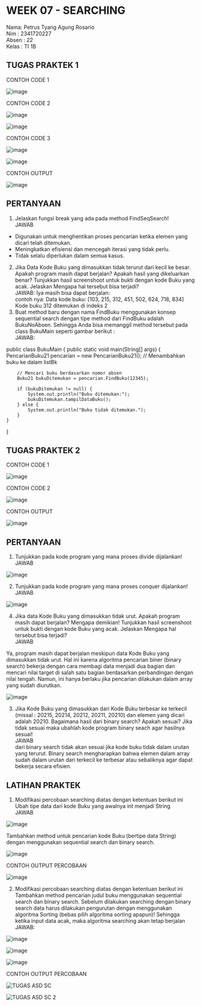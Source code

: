 # WEEK 07 - SEARCHING
Nama: Petrus Tyang Agung Rosario<br>
Nim : 2341720227 <br>
Absen : 22<br>
Kelas : TI 1B


## TUGAS PRAKTEK 1
CONTOH CODE 1<br>

![image](https://github.com/petrusthelastking/Algoritma-dan-Struktur-data/assets/143620112/7159225c-8dac-4842-84e3-b15fec82725d)

CONTOH CODE 2<br>

![image](https://github.com/petrusthelastking/Algoritma-dan-Struktur-data/assets/143620112/a025c85f-13cb-44c1-9bac-ac442dfeec43)


![image](https://github.com/petrusthelastking/Algoritma-dan-Struktur-data/assets/143620112/06086737-0549-408a-9b4a-158b2d46650b)


CONTOH CODE 3<br>

![image](https://github.com/petrusthelastking/Algoritma-dan-Struktur-data/assets/143620112/523f74e7-b248-4a7a-a84a-6ae8ce472d32)


![image](https://github.com/petrusthelastking/Algoritma-dan-Struktur-data/assets/143620112/64a497b1-13ce-4deb-a5be-8539dd523ad7)


CONTOH OUTPUT<br>

![image](https://github.com/petrusthelastking/Algoritma-dan-Struktur-data/assets/143620112/a6f5555a-5df8-45be-8626-311e43e77026)



## PERTANYAAN

1. Jelaskan fungsi break yang ada pada method FindSeqSearch!<br>
JAWAB<br>
- Digunakan untuk menghentikan proses pencarian ketika elemen yang dicari telah ditemukan.
- Meningkatkan efisiensi dan mencegah iterasi yang tidak perlu.
- Tidak selalu diperlukan dalam semua kasus.
2. Jika Data Kode Buku yang dimasukkan tidak terurut dari kecil ke besar. Apakah program masih
dapat berjalan? Apakah hasil yang dikeluarkan benar? Tunjukkan hasil screenshoot untuk bukti
dengan kode Buku yang acak. Jelaskan Mengapa hal tersebut bisa terjadi?<br>
JAWAB: Iya masih bisa dapat berjalan:<br>
contoh nya:
Data kode buku: [103, 215, 312, 451, 502, 624, 718, 834]
Kode buku 312 ditemukan di indeks 2
3. Buat method baru dengan nama FindBuku menggunakan konsep sequential search dengan tipe
method dari FindBuku adalah BukuNoAbsen. Sehingga Anda bisa memanggil method
tersebut pada class BukuMain seperti gambar berikut :<br>
JAWAB:<br>

public class BukuMain {
    public static void main(String[] args) {
        PencarianBuku21 pencarian = new PencarianBuku21();
        // Menambahkan buku ke dalam listBk

        // Mencari buku berdasarkan nomor absen
        Buku21 bukuDitemukan = pencarian.FindBuku(12345);

        if (bukuDitemukan != null) {
            System.out.println("Buku ditemukan:");
            bukuDitemukan.tampilDataBuku();
        } else {
            System.out.println("Buku tidak ditemukan.");
        }
    }
}


## TUGAS PRAKTEK 2

CONTOH CODE 1<br>

![image](https://github.com/petrusthelastking/Algoritma-dan-Struktur-data/assets/143620112/2ebff287-3844-4218-933b-11d7eddf521a)


CONTOH CODE 2<br>


![image](https://github.com/petrusthelastking/Algoritma-dan-Struktur-data/assets/143620112/1a01313f-077a-4f39-85a7-d5855443e791)


CONTOH OUTPUT<br>

![image](https://github.com/petrusthelastking/Algoritma-dan-Struktur-data/assets/143620112/c35a2a0b-5d8d-4887-b3ec-bf9711aefcb3)



## PERTANYAAN


1. Tunjukkan pada kode program yang mana proses divide dijalankan!<br>
JAWAB<br>

![image](https://github.com/petrusthelastking/Algoritma-dan-Struktur-data/assets/143620112/80745c3d-92d5-414c-bdba-8aac6f82b8de)

2. Tunjukkan pada kode program yang mana proses conquer dijalankan!<br>
JAWAB<br>

![image](https://github.com/petrusthelastking/Algoritma-dan-Struktur-data/assets/143620112/bc4cb7a7-3530-4e16-a2f1-09dac97d2e57)


4. Jika data Kode Buku yang dimasukkan tidak urut. Apakah program masih dapat berjalan? Mengapa
demikian! Tunjukkan hasil screenshoot untuk bukti dengan kode Buku yang acak. Jelaskan
Mengapa hal tersebut bisa terjadi?<br>
JAWAB<br>

Ya, program masih dapat berjalan meskipun data Kode Buku yang dimasukkan tidak urut. Hal ini karena algoritma pencarian biner (binary search) bekerja dengan cara membagi data menjadi dua bagian dan mencari nilai target di salah satu bagian berdasarkan perbandingan dengan nilai tengah. Namun, ini hanya berlaku jika pencarian dilakukan dalam array yang sudah diurutkan.<br>


![image](https://github.com/petrusthelastking/Algoritma-dan-Struktur-data/assets/143620112/013fdd8b-f6b8-4986-b57b-43beac18b240)


3. Jika Kode Buku yang dimasukkan dari Kode Buku terbesar ke terkecil (missal : 20215, 20214,
20212, 20211, 20210) dan elemen yang dicari adalah 20210. Bagaimana hasil dari binary search?
Apakah sesuai? Jika tidak sesuai maka ubahlah kode program binary seach agar hasilnya sesuai!<br>
JAWAB<br>
dari binary search tidak akan sesuai jika kode buku tidak dalam urutan yang terurut. Binary search mengharapkan bahwa elemen dalam array sudah dalam urutan dari terkecil ke terbesar atau sebaliknya agar dapat bekerja secara efisien.




## LATIHAN PRAKTEK


1. Modifikasi percobaan searching diatas dengan ketentuan berikut ini
Ubah tipe data dari kode Buku yang awalnya int menjadi String<br>
JAWAB<br>


![image](https://github.com/petrusthelastking/Algoritma-dan-Struktur-data/assets/143620112/040a648e-5042-4599-86b9-159445e507ba)



Tambahkan method untuk pencarian kode Buku (bertipe data String) dengan menggunakan sequential search dan binary search.<br>



![image](https://github.com/petrusthelastking/Algoritma-dan-Struktur-data/assets/143620112/1d9b5bbd-5eb8-4559-97ea-40e5daec70a1)



CONTOH OUTPUT PERCOBAAN<br>



![image](https://github.com/petrusthelastking/Algoritma-dan-Struktur-data/assets/143620112/eefcb147-15c4-479c-b7fe-cec361c9cef2)




2. Modifikasi percobaan searching diatas dengan ketentuan berikut ini<br>
Tambahkan method pencarian judul buku menggunakan sequential search dan binary search. Sebelum dilakukan searching dengan binary search data harus dilakukan pengurutan dengan menggunakan algoritma Sorting (bebas pilih algoritma sorting apapun)! Sehingga ketika input data acak, maka algoritma searching akan tetap berjalan<br>
JAWAB:<br>

![image](https://github.com/petrusthelastking/Algoritma-dan-Struktur-data/assets/143620112/e4018991-ae07-4f52-9b52-e30a9ce6b928)



![image](https://github.com/petrusthelastking/Algoritma-dan-Struktur-data/assets/143620112/0bc5bf90-522b-45b2-be6f-48d0afc55b09)



![image](https://github.com/petrusthelastking/Algoritma-dan-Struktur-data/assets/143620112/26f17807-18ba-4c13-b918-872bbbbed9ea)



CONTOH OUTPUT PERCOBAAN<br>


![TUGAS ASD SC](https://github.com/petrusthelastking/Algoritma-dan-Struktur-data/assets/143620112/00407e4b-3477-418b-9462-cf3b625f63c0)



![TUGAS ASD SC 2](https://github.com/petrusthelastking/Algoritma-dan-Struktur-data/assets/143620112/cf172a00-638f-4fb4-aff5-bc06f7b083ed)

